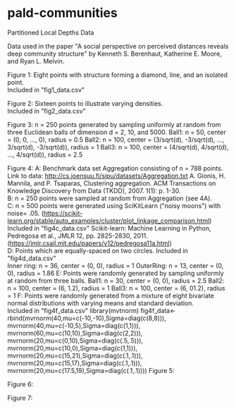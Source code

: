 # pald-communities
Partitioned Local Depths Data


Data used in the paper "A social perspective on perceived distances reveals deep community structure" by Kenneth S. Berenhaut, Katherine E. Moore, and Ryan L. Melvin.



Figure 1: Eight points with structure forming a diamond, line, and an isolated point.   
Included in "fig1_data.csv"

Figure 2: Sixteen points to illustrate varying densities.  
Included in "fig2_data.csv"

Figure 3: 
n = 250 points generated by sampling uniformly at random from three Euclidean balls of dimension d = 2, 10, and 5000. 
Ball1: n = 50, center = (0, 0, ..., 0), radius = 0.5
Ball2: n = 100, center = (3/sqrt(d), -3/sqrt(d), ..., 3/sqrt(d), -3/sqrt(d)), radius = 1
Ball3: n = 100, center = (4/sqrt(d), 4/sqrt(d), ..., 4/sqrt(d)), radius = 2.5  

Figure 4: 
A: Benchmark data set Aggregation consisting of n = 788 points.  
Link to data: http://cs.joensuu.fi/sipu/datasets/Aggregation.txt
A. Gionis, H. Mannila, and P. Tsaparas, Clustering aggregation. ACM Transactions on Knowledge Discovery from Data (TKDD),         2007. 1(1): p. 1-30.    
B: n = 250 points were sampled at random from Aggregation (see 4A).  
C: n = 500 points were generated using SciKitLearn ("noisy moons") with noise= .05. 
(https://scikit-learn.org/stable/auto_examples/cluster/plot_linkage_comparison.html)
Included in "fig4c_data.csv"
Scikit-learn: Machine Learning in Python, Pedregosa et al., JMLR 12, pp. 2825-2830, 2011.
(https://jmlr.csail.mit.edu/papers/v12/pedregosa11a.html)    
D: Points which are equally-spaced on two circles. 
Included in "fig4d_data.csv"    
Inner ring: n = 36, center = (0, 0), radius = 1
OuterRing: n = 13, center = (0, 0), radius = 1.86
E: Points were randomly generated by sampling uniformly at random from three balls. 
Ball1: n = 30, center = (0, 0), radius = 2.5
Ball2: n = 100, center = (6, 1.2), radius = 1
Ball3: n = 100, center = (6, 01.2), radius = 1
F: Points were randomly generated from a mixture of eight bivariate normal distributions with varying means and standard deviation.  
Included in "fig4f_data.csv"
  library(mvtnorm)
  fig4f_data<-rbind(mvrnorm(40,mu=c(-10,-10),Sigma=diag(c(8,8))),
          mvrnorm(40,mu=c(-10,5),Sigma=diag(c(1,1))),
          mvrnorm(60,mu=c(10,10),Sigma=diag(c(2,2))),
          mvrnorm(20,mu=c(0,10),Sigma=diag(c(.5,.5))),
          mvrnorm(20,mu=c(10,0),Sigma=diag(c(1,1))),
          mvrnorm(20,mu=c(15,21),Sigma=diag(c(.1,.1))),
          mvrnorm(20,mu=c(15,17),Sigma=diag(c(.1,.1))),
          mvrnorm(20,mu=c(17.5,19),Sigma=diag(c(.1,.1))))
Figure 5: 


Figure 6: 


Figure 7: 
